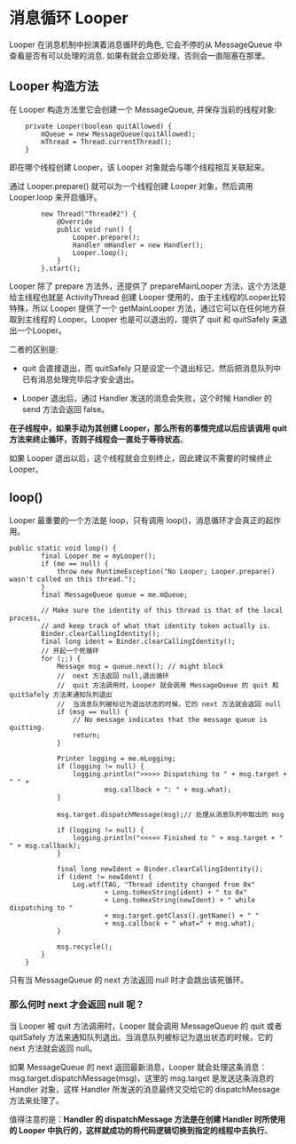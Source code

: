 # 消息循环 Looper

Looper 在消息机制中扮演着消息循环的角色, 它会不停的从 MessageQueue 中查看是否有可以处理的消息. 如果有就会立即处理，否则会一直阻塞在那里。

## Looper 构造方法

在 Looper 构造方法里它会创建一个 MessageQueue, 并保存当前的线程对象:

```
    private Looper(boolean quitAllowed) {
        mQueue = new MessageQueue(quitAllowed);
        mThread = Thread.currentThread();
    }
```

即在哪个线程创建 Looper，该 Looper 对象就会与哪个线程相互关联起来。

通过 Looper.prepare() 就可以为一个线程创建 Looper 对象，然后调用 Looper.loop 来开启循环。

```
        new Thread("Thread#2") {
            @Override
            public void run() {
                Looper.prepare();
                Handler mHandler = new Handler();
                Looper.loop();
            }
        }.start();
```

Looper 除了 prepare 方法外，还提供了 prepareMainLooper 方法，这个方法是给主线程也就是 ActivityThread 创建 Looper 使用的，由于主线程的Looper比较特殊，所以 Looper 提供了一个 getMainLooper 方法，通过它可以在任何地方获取到主线程的 Looper。Looper 也是可以退出的，提供了 quit 和 quitSafely 来退出一个Looper。

二者的区别是:

* quit 会直接退出，而 quitSafely 只是设定一个退出标记，然后把消息队列中已有消息处理完毕后才安全退出。

* Looper 退出后，通过 Handler 发送的消息会失败，这个时候 Handler 的 send 方法会返回 false。

__在子线程中，如果手动为其创建 Looper，那么所有的事情完成以后应该调用 quit 方法来终止循环，否则子线程会一直处于等待状态__。

如果 Looper 退出以后，这个线程就会立刻终止，因此建议不需要的时候终止 Looper。

## loop()

Looper 最重要的一个方法是 loop，只有调用 loop()，消息循环才会真正的起作用。

```
public static void loop() {
        final Looper me = myLooper();
        if (me == null) {
            throw new RuntimeException("No Looper; Looper.prepare() wasn't called on this thread.");
        }
        final MessageQueue queue = me.mQueue;

        // Make sure the identity of this thread is that of the local process,
        // and keep track of what that identity token actually is.
        Binder.clearCallingIdentity();
        final long ident = Binder.clearCallingIdentity();
        // 开起一个死循环
        for (;;) {
            Message msg = queue.next(); // might block
            //  next 方法返回 null,退出循环
            //  quit 方法调用时，Looper 就会调用 MessageQueue 的 quit 和 quitSafely 方法来通知队列退出
            //  当消息队列被标记为退出状态的时候，它的 next 方法就会返回 null
            if (msg == null) {
                // No message indicates that the message queue is quitting.
                return;
            }

            Printer logging = me.mLogging;
            if (logging != null) {
                logging.println(">>>>> Dispatching to " + msg.target + " " +
                        msg.callback + ": " + msg.what);
            }

            msg.target.dispatchMessage(msg);// 处理从消息队列中取出的 msg

            if (logging != null) {
                logging.println("<<<<< Finished to " + msg.target + " " + msg.callback);
            }

            final long newIdent = Binder.clearCallingIdentity();
            if (ident != newIdent) {
                Log.wtf(TAG, "Thread identity changed from 0x"
                        + Long.toHexString(ident) + " to 0x"
                        + Long.toHexString(newIdent) + " while dispatching to "
                        + msg.target.getClass().getName() + " "
                        + msg.callback + " what=" + msg.what);
            }

            msg.recycle();
        }
    }
```

只有当 MessageQueue 的 next 方法返回 null 时才会跳出该死循环。

### 那么何时 next 才会返回 null 呢？

当 Looper 被 quit 方法调用时，Looper 就会调用 MessageQueue 的 quit 或者 quitSafely 方法来通知队列退出。当消息队列被标记为退出状态的时候，它的 next 方法就会返回 null。

如果 MessageQueue 的 next 返回最新消息，Looper 就会处理这条消息：msg.target.dispatchMessage(msg)，这里的 msg.target 是发送这条消息的 Handler 对象，这样 Handler 
所发送的消息最终又交给它的 dispatchMessage 方法来处理了。

值得注意的是：__Handler 的 dispatchMessage 方法是在创建 Handler 时所使用的 Looper 中执行的，这样就成功的将代码逻辑切换到指定的线程中去执行__。
